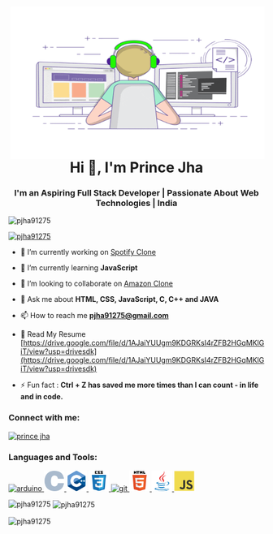 <img align="right" height="300" width="500" src="https://raw.githubusercontent.com/mikonoid/mikonoid/main/images/gifs/coder3.gif" />

<h1 align="center">Hi 👋, I'm Prince Jha</h1>
<h3 align="center">I'm an Aspiring Full Stack Developer | Passionate About Web Technologies | India</h3>

<p align="left"> <img src="https://komarev.com/ghpvc/?username=pjha91275&label=Profile%20views&color=0e75b6&style=flat" alt="pjha91275" /> </p>

<p align="left"> <a href="https://github.com/ryo-ma/github-profile-trophy"><img src="https://github-profile-trophy.vercel.app/?username=pjha91275" alt="pjha91275" /></a> </p>

- 🔭 I’m currently working on [Spotify Clone](https://pjha91275.github.io/Spotify-Clone/)

- 🌱 I’m currently learning **JavaScript**

- 👯 I’m looking to collaborate on [Amazon Clone](https://pjha91275.github.io/Amazon-Clone/)

- 💬 Ask me about **HTML, CSS, JavaScript, C, C++ and JAVA**

- 📫 How to reach me **pjha91275@gmail.com**

- 📄 Read My Resume [https://drive.google.com/file/d/1AJaiYUUgm9KDGRKsI4rZFB2HGqMKlGiT/view?usp=drivesdk](https://drive.google.com/file/d/1AJaiYUUgm9KDGRKsI4rZFB2HGqMKlGiT/view?usp=drivesdk)

- ⚡ Fun fact : **Ctrl + Z has saved me more times than I can count - in life and in code.**

<h3 align="left">Connect with me:</h3>
<p align="left">
<a href="https://linkedin.com/in/prince jha" target="blank"><img align="center" src="https://raw.githubusercontent.com/rahuldkjain/github-profile-readme-generator/master/src/images/icons/Social/linked-in-alt.svg" alt="prince jha" height="30" width="40" /></a>
</p>

<h3 align="left">Languages and Tools:</h3>
<p align="left"> <a href="https://www.arduino.cc/" target="_blank" rel="noreferrer"> <img src="https://cdn.worldvectorlogo.com/logos/arduino-1.svg" alt="arduino" width="40" height="40"/> </a> <a href="https://www.cprogramming.com/" target="_blank" rel="noreferrer"> <img src="https://raw.githubusercontent.com/devicons/devicon/master/icons/c/c-original.svg" alt="c" width="40" height="40"/> </a> <a href="https://www.w3schools.com/cpp/" target="_blank" rel="noreferrer"> <img src="https://raw.githubusercontent.com/devicons/devicon/master/icons/cplusplus/cplusplus-original.svg" alt="cplusplus" width="40" height="40"/> </a> <a href="https://www.w3schools.com/css/" target="_blank" rel="noreferrer"> <img src="https://raw.githubusercontent.com/devicons/devicon/master/icons/css3/css3-original-wordmark.svg" alt="css3" width="40" height="40"/> </a> <a href="https://git-scm.com/" target="_blank" rel="noreferrer"> <img src="https://www.vectorlogo.zone/logos/git-scm/git-scm-icon.svg" alt="git" width="40" height="40"/> </a> <a href="https://www.w3.org/html/" target="_blank" rel="noreferrer"> <img src="https://raw.githubusercontent.com/devicons/devicon/master/icons/html5/html5-original-wordmark.svg" alt="html5" width="40" height="40"/> </a> <a href="https://www.java.com" target="_blank" rel="noreferrer"> <img src="https://raw.githubusercontent.com/devicons/devicon/master/icons/java/java-original.svg" alt="java" width="40" height="40"/> </a> <a href="https://developer.mozilla.org/en-US/docs/Web/JavaScript" target="_blank" rel="noreferrer"> <img src="https://raw.githubusercontent.com/devicons/devicon/master/icons/javascript/javascript-original.svg" alt="javascript" width="40" height="40"/> </a> </p>

<p><img align="left" src="https://github-readme-stats.vercel.app/api/top-langs?username=pjha91275&show_icons=true&locale=en&layout=compact" alt="pjha91275" /></p>

<p>&nbsp;<img align="center" src="https://github-readme-stats.vercel.app/api?username=pjha91275&show_icons=true&locale=en" alt="pjha91275" /></p>

<p><img align="center" src="https://github-readme-streak-stats.herokuapp.com/?user=pjha91275&" alt="pjha91275" /></p>
